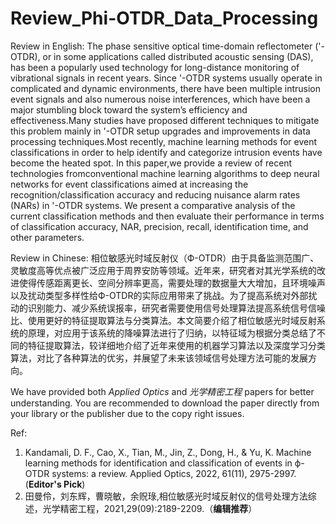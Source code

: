 # Review_Phi-OTDR_Data_Processing

Review in English: The phase sensitive optical time-domain reflectometer ('-OTDR), or in some applications called distributed acoustic sensing (DAS), has been a popularly used technology for long-distance monitoring of vibrational signals in recent years. Since '-OTDR systems usually operate in complicated and dynamic environments, there have been multiple intrusion event signals and also numerous noise interferences, which have been a major stumbling block toward the system’s efficiency and effectiveness.Many studies have proposed different techniques to mitigate this problem mainly in '-OTDR setup upgrades and improvements in data processing techniques.Most recently, machine learning methods for event classifications in order to help identify and categorize intrusion events have become the heated spot. In this paper,we provide a review of recent technologies fromconventional machine learning algorithms to deep neural networks for event classifications aimed at increasing the recognition/classification accuracy and reducing nuisance alarm rates (NARs) in '-OTDR systems. We present a comparative analysis of the current classification methods and then evaluate their performance in terms of classification accuracy, NAR, precision, recall, identification time, and other parameters.

Review in Chinese: 相位敏感光时域反射仪（Ф-OTDR）由于具备监测范围广、灵敏度高等优点被广泛应用于周界安防等领域。近年来，研究者对其光学系统的改进使得传感距离更长、空间分辨率更高，需要处理的数据量大大增加，且环境噪声以及扰动类型多样性给Ф-OTDR的实际应用带来了挑战。为了提高系统对外部扰动的识别能力、减少系统误报率，研究者需要使用信号处理算法提高系统信号信噪比、使用更好的特征提取算法与分类算法。本文简要介绍了相位敏感光时域反射系统的原理，对应用于该系统的降噪算法进行了归纳，以特征域为根据分类总结了不同的特征提取算法，较详细地介绍了近年来使用的机器学习算法以及深度学习分类算法，对比了各种算法的优劣，并展望了未来该领域信号处理方法可能的发展方向。

We have provided both _Applied Optics_ and _光学精密工程_ papers for better understanding. You are recommended to download the paper directly from your library or the publisher due to the copy right issues.

Ref: 
1. Kandamali, D. F., Cao, X., Tian, M., Jin, Z., Dong, H., & Yu, K. Machine learning methods for identification and classification of events in ϕ-OTDR systems: a review. Applied Optics, 2022, 61(11), 2975-2997. (**Editor's Pick**)
2. 田曼伶，刘东辉，曹晓敏，余贶琭,相位敏感光时域反射仪的信号处理方法综述，光学精密工程，2021,29(09):2189-2209.（**编辑推荐**）
